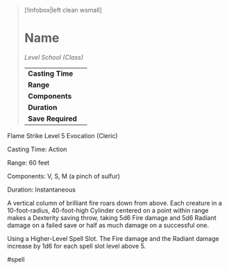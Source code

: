> [!infobox|left clean wsmall]
> # Name
> *Level School (Class)*
> 
> | | |
> | - | - |
> | **Casting Time** | |
> | **Range** | |
> | **Components** | |
> | **Duration** | |
> | **Save Required** | |

Flame Strike
Level 5 Evocation (Cleric)

Casting Time: Action

Range: 60 feet

Components: V, S, M (a pinch of sulfur)

Duration: Instantaneous

A vertical column of brilliant fire roars down from above. Each creature in a 10-foot-radius, 40-foot-high Cylinder centered on a point within range makes a Dexterity saving throw, taking 5d6 Fire damage and 5d6 Radiant damage on a failed save or half as much damage on a successful one.

Using a Higher-Level Spell Slot. The Fire damage and the Radiant damage increase by 1d6 for each spell slot level above 5.

#spell